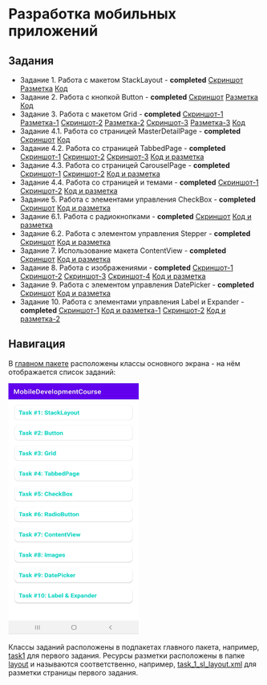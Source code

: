 # Разработка мобильных приложений

## Задания

* Задание 1. Работа с макетом StackLayout - **completed** [Скриншот](img/Task1StackLayout.jpg) [Разметка](app/src/main/res/layout/task_1_sl_activity.xml) [Код](app/src/main/java/com/chebnevdev/mobiledevelopmentcourse/task1/Task1SLActivity.kt)
* Задание 2. Работа с кнопкой Button - **completed** [Скриншот](img/Task2Button.jpg) [Разметка](app/src/main/res/layout/task_2_button_activity.xml) [Код](app/src/main/java/com/chebnevdev/mobiledevelopmentcourse/task2/Task2ButtonActivity.kt)
* Задание 3. Работа с макетом Grid - **completed** [Скриншот-1](img/Task3Grid1Screen.jpg) [Разметка-1](app/src/main/res/layout/task_3_1_layout.xml) [Скриншот-2](img/Task3Grid2Screen.jpg) [Разметка-2](app/src/main/res/layout/task_3_2_layout.xml) [Скриншот-3](img/Task3Grid3Screen.jpg) [Разметка-3](app/src/main/res/layout/task_3_3_layout.xml) [Код](app/src/main/java/com/chebnevdev/mobiledevelopmentcourse/task3/Task3GridActivity.kt)
* Задание 4.1. Работа со страницей MasterDetailPage - **completed** [Скриншот](img/Task4Page1.jpg) [Код](Tabbed/Tabbed/Tabbed/MasterDetail)
* Задание 4.2. Работа со страницей TabbedPage - **completed** [Скриншот-1](img/Task4Page2Screen1.jpg) [Скриншот-2](img/Task4Page2Screen2.jpg) [Скриншот-3](img/Task4Page2Screen3.jpg) [Код и разметка](Tabbed/Tabbed/Tabbed/Tabbed)
* Задание 4.3. Работа со страницей CarouselPage - **completed** [Скриншот-1](img/Task4Page3Screen1.jpg) [Скриншот-2](img/Task4Page3Screen2.jpg) [Код и разметка](Tabbed/Tabbed/Tabbed/Carousel)
* Задание 4.4. Работа со страницей и темами - **completed** [Скриншот-1](img/Task4Page4Screen1.jpg) [Скриншот-2](img/Task4Page4Screen2.jpg) [Код и разметка](Tabbed/Tabbed/Tabbed/Theme)
* Задание 5. Работа с элементами управления CheckBox - **completed** [Скриншот](img/Task5CheckBox.jpg) [Код и разметка](Tabbed/Tabbed/Tabbed/CheckBox)
* Задание 6.1. Работа с радиокнопками - **completed** [Скриншот](img/Task6Page1.jpg) [Код и разметка](Tabbed/Tabbed/Tabbed/RadioButton)
* Задание 6.2. Работа с элементом управления Stepper - **completed** [Скриншот](img/Task6Page2.jpg) [Код и разметка](Tabbed/Tabbed/Tabbed/Stepper)
* Задание 7. Использование макета ContentView - **completed** [Скриншот](img/Task7ContentView.jpg) [Код и разметка](Tabbed/Tabbed/Tabbed/ControllerView)
* Задание 8. Работа с изображениями - **completed** [Скриншот-1](img/Task8Page1.jpg) [Скриншот-2](img/Task8Page2.jpg) [Скриншот-3](img/Task8Page3.jpg) [Скриншот-4](img/Task8Page4.jpg) [Код и разметка](Tabbed/Tabbed/Tabbed/ImagesDemo)
* Задание 9. Работа с элементом управления DatePicker - **completed** [Скриншот](img/Task9DatePicker.jpg) [Код и разметка](Tabbed/Tabbed/Tabbed/DatePicker)
* Задание 10. Работа с элементами управления Label и Expander - **completed** [Скриншот-1](img/Task10Label.jpg) [Код и разметка-1](Tabbed/Tabbed/Tabbed/LabelNS) [Скриншот-2](img/Task10Expander.jpg) [Код и разметка-2](Tabbed/Tabbed/Tabbed/Expander)

## Навигация

В [главном пакете](app/src/main/java/com/chebnevdev/mobiledevelopmentcourse) расположены классы основного экрана - на нём отображается список заданий:

<img src="img/TaskList.jpg" width="260" height="500" />

Классы заданий расположены в подпакетах главного пакета, например, [task1](app/src/main/java/com/chebnevdev/mobiledevelopmentcourse/task1) для первого задания.
Ресурсы разметки расположены в папке [layout](app/src/main/res/layout) и называются соответственно, например, [task_1_sl_layout.xml](app/src/main/res/layout/task_1_sl_activity.xml) для разметки страницы первого задания.
